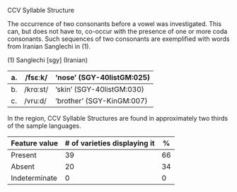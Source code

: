 CCV Syllable Structure

The occurrence of two consonants before a vowel was investigated. This
can, but does not have to, co-occur with the presence of one or more
coda consonants. Such sequences of two consonants are exemplified with
words from Iranian Sanglechi in (1).

(1) <span id="_Ref12343426" class="anchor"></span>Sanglechi
    \[sgy\] (Iranian)

| a.  | /fsɛːk/  | ‘nose’ (SGY-40listGM:025) |
|-----|----------|---------------------------|
| b.  | /krɑːst/ | ‘skin’ (SGY-40listGM:030) |
| c.  | /vruːd/  | ‘brother’ (SGY-KinGM:007) |

In the region, CCV Syllable Structures are found in approximately two
thirds of the sample languages.

| Feature value | \# of varieties displaying it | %   |
|---------------|-------------------------------|-----|
| Present       | 39                            | 66  |
| Absent        | 20                            | 34  |
| Indeterminate | 0                             | 0   |


